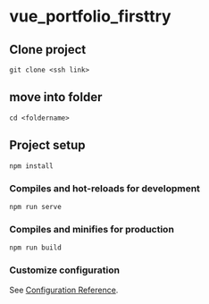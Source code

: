 # vue_portfolio_firsttry
## Clone project
```
git clone <ssh link>
```

## move into folder
```
cd <foldername>
```

## Project setup
```
npm install
```

### Compiles and hot-reloads for development
```
npm run serve
```

### Compiles and minifies for production
```
npm run build
```

### Customize configuration
See [Configuration Reference](https://cli.vuejs.org/config/).
